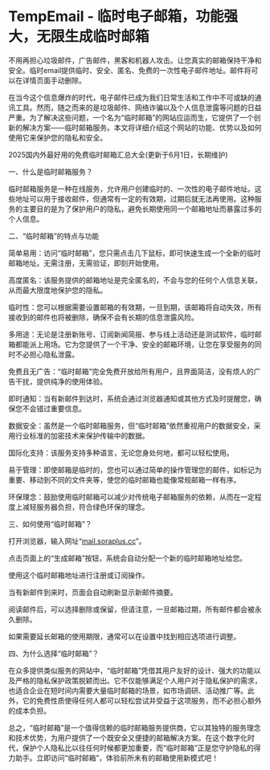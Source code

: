 # TempEmail - 临时电子邮箱，功能强大，无限生成临时邮箱
不用再担心垃圾邮件，广告邮件，黑客和机器人攻击。让您真实的邮箱保持干净和安全。临时email提供临时、安全、匿名、免费的一次性电子邮件地址。邮件将可以在详情页面手动删除。

在当今这个信息爆炸的时代，电子邮件已成为我们日常生活和工作中不可或缺的通讯工具。然而，随之而来的是垃圾邮件、网络诈骗以及个人信息泄露等问题的日益严重。为了解决这些问题，一个名为“临时邮箱”的网站应运而生，它提供了一个创新的解决方案——临时邮箱服务。本文将详细介绍这个网站的功能、优势以及如何使用它来保护您的隐私和安全。

2025国内外最好用的免费临时邮箱汇总大全(更新于6月1日，长期维护)

一、什么是临时邮箱服务？

临时邮箱服务是一种在线服务，允许用户创建临时的、一次性的电子邮件地址。这些地址可以用于接收邮件，但通常有一定的有效期，过期后就无法再使用。这种服务的主要目的是为了保护用户的隐私，避免长期使用同一个邮箱地址而暴露过多的个人信息。

二、“临时邮箱”的特点与功能

简单易用：访问“临时邮箱”，您只需点击几下鼠标，即可快速生成一个全新的临时邮箱地址。无需注册，无需验证，即刻开始使用。

高度匿名：该服务提供的邮箱地址是完全匿名的，不会与您的任何个人信息关联，从而最大限度地保护您的隐私。

临时性：您可以根据需要设置邮箱的有效期，一旦到期，该邮箱将自动失效，所有接收到的邮件也将被删除，确保不会有长期的信息泄露风险。

多用途：无论是注册新账号、订阅新闻简报、参与线上活动还是测试软件，临时邮箱都能派上用场。它为您提供了一个干净、安全的邮箱环境，让您在享受服务的同时不必担心隐私泄露。

免费且无广告：“临时邮箱”完全免费开放给所有用户，且界面简洁，没有烦人的广告干扰，提供纯净的使用体验。

即时通知：当有新邮件到达时，系统会通过浏览器通知或其他方式及时提醒您，确保您不会错过重要信息。

数据安全：虽然是一个临时邮箱服务，但“临时邮箱”依然重视用户的数据安全，采用行业标准的加密技术来保护传输中的数据。

国际化支持：该服务支持多种语言，无论您身处何地，都可以轻松使用。

易于管理：即使邮箱是临时的，您也可以通过简单的操作管理您的邮件，如标记为重要、移动到不同的文件夹等，使您的临时邮箱也能像常规邮箱一样有序。

环保理念：鼓励使用临时邮箱可以减少对传统电子邮箱服务的依赖，从而在一定程度上减轻服务器负担，符合绿色环保的理念。

三、如何使用“临时邮箱”？

打开浏览器，输入网址“[mail.soraplus.cc](https://mail.soraplus.cc/)”。

点击页面上的“生成邮箱”按钮，系统会自动分配一个新的临时邮箱地址给您。

使用这个临时邮箱地址进行注册或订阅操作。

当有新邮件到来时，页面会自动刷新显示新邮件摘要。

阅读邮件后，可以选择删除或保留，但请注意，一旦邮箱过期，所有邮件都会被永久删除。

如果需要延长邮箱的使用期限，通常可以在设置中找到相应选项进行调整。

四、为什么选择“临时邮箱”？

在众多提供类似服务的网站中，“临时邮箱”凭借其用户友好的设计、强大的功能以及严格的隐私保护政策脱颖而出。它不仅能够满足个人用户对于隐私保护的需求，也适合企业在短时间内需要大量临时邮箱的场景，如市场调研、活动推广等。此外，它的免费性质使得任何人都可以轻松尝试并受益于这项服务，而不必担心额外的成本负担。

总之，“临时邮箱”是一个值得信赖的临时邮箱服务提供商，它以其独特的服务理念和技术优势，为用户提供了一个既安全又便捷的邮箱解决方案。在这个数字化时代，保护个人隐私比以往任何时候都更加重要，而“临时邮箱”正是您守护隐私的得力助手。立即访问“临时邮箱”，体验前所未有的邮箱使用新模式吧！

